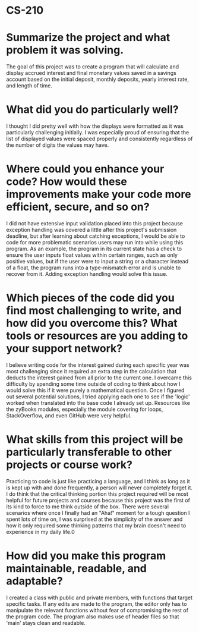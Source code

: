 # CS-210

# Summarize the project and what problem it was solving.
  The goal of this project was to create a program that will calculate and display accrued interest and final monetary values saved in a savings account based on the initial deposit, monthly deposits, yearly interest rate, and length of time.

# What did you do particularly well?
  I thought I did pretty well with how the displays were formatted as it was particularly challenging initially. I was especially proud of ensuring that the list of displayed values were spaced properly and consistently regardless of the number of digits the values may have.

# Where could you enhance your code? How would these improvements make your code more efficient, secure, and so on?
  I did not have extensive input validation placed into this project because exception handling was covered a little after this project's submission deadline, but after learning about catching exceptions, I would be able to code for more problematic scenarios users may run into while using this program.
  As an example, the program in its current state has a check to ensure the user inputs float values within certain ranges, such as only positive values, but if the user were to input a string or a character instead of a float, the program runs into a type-mismatch error and is unable to recover from it.
  Adding exception handling would solve this issue.

# Which pieces of the code did you find most challenging to write, and how did you overcome this? What tools or resources are you adding to your support network?
  I believe writing code for the interest gained during each specific year was most challenging since it required an extra step in the calculation that deducts the interest gained from all prior to the current one. I overcame this difficulty by spending some time outside of coding to think about how I would solve this     if it were purely a mathematical question. Once I figured out several potential solutions, I tried applying each one to see if the 'logic' worked when translated into the base code I already set up. Resources like the zyBooks modules, especially the module covering for loops, StackOverflow, and even GitHub were very     helpful.

# What skills from this project will be particularly transferable to other projects or course work?
  Practicing to code is just like practicing a language, and I think as long as it is kept up with and done frequently, a person will never completely forget it. I do think that the critical thinking portion this project required will be most helpful for future projects and courses because this project was the first of    its kind to force to me think outside of the box. There were several scenarios where once I finally had an "Aha!" moment for a tough question I spent lots of time on, I was surprised at the simplicity of the answer and how it only required some thinking patterns that my brain doesn't need to experience in my daily       life.0

# How did you make this program maintainable, readable, and adaptable?
  I created a class with public and private members, with functions that target specific tasks. If any edits are made to the program, the editor only has to manipulate the relevant functions without fear of compromising the rest of the program code. The program also makes use of header files so that 'main' stays clean     and readable.

